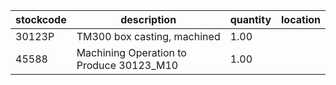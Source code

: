 |stockcode|description|quantity|location|
|---------|-----------|--------|--------|
|30123P|TM300 box casting, machined|1.00||
|45588|Machining Operation to Produce 30123_M10|1.00||
